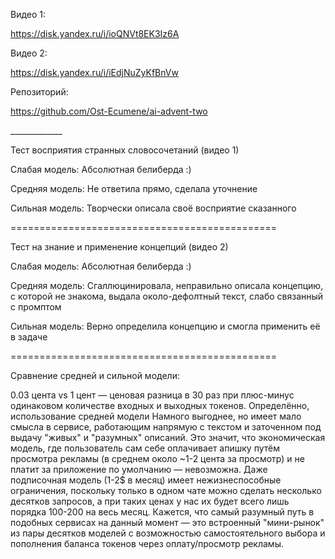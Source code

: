 Видео 1:

https://disk.yandex.ru/i/ioQNVt8EK3Iz6A



Видео 2:

https://disk.yandex.ru/i/iEdjNuZyKfBnVw



Репозиторий:

https://github.com/Ost-Ecumene/ai-advent-two



\_\_\_\_\_\_\_\_\_\_\_\_\_



Тест восприятия странных словосочетаний (видео 1)

Слабая модель: Абсолютная белиберда :)

Средняя модель: Не ответила прямо, сделала уточнение

Сильная модель: Творчески описала своё восприятие сказанного

==============================================

Тест на знание и применение концепций (видео 2)

Слабая модель: Абсолютная белиберда :)

Средняя модель: Сгаллюцинировала, неправильно описала концепцию, с которой не знакома, выдала около-дефолтный текст, слабо связанный с промптом

Сильная модель: Верно определила концепцию и смогла применить её в задаче

==============================================

Сравнение средней и сильной модели:

0.03 цента vs 1 цент — ценовая разница в 30 раз при плюс-минус одинаковом количестве входных и выходных токенов. Определённо, использование средней модели Намного выгоднее, но имеет мало смысла в сервисе, работающим напрямую с текстом и заточенном под выдачу "живых" и "разумных" описаний. Это значит, что экономическая модель, где пользователь сам себе оплачивает апишку путём просмотра рекламы (в среднем около ~1-2 цента за просмотр) и не платит за приложение по умолчанию — невозможна. Даже подписочная модель (1-2$ в месяц) имеет нежизнеспособные ограничения, поскольку только в одном чате можно сделать несколько десятков запросов, а при таких ценах у нас их будет всего лишь порядка 100-200 на весь месяц. Кажется, что самый разумный путь в подобных сервисах на данный момент — это встроенный "мини-рынок" из пары десятков моделей с возможностью самостоятельного выбора и пополнения баланса токенов через оплату/просмотр рекламы.

